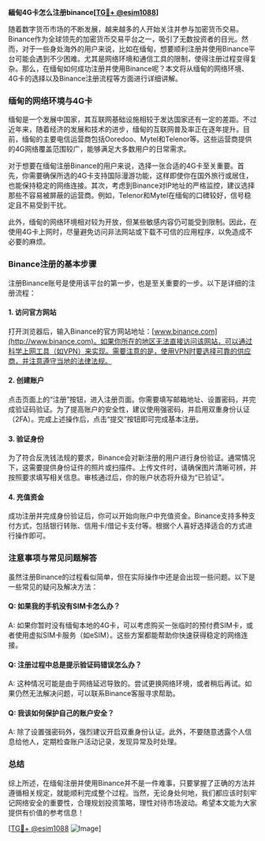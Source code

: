 **緬甸4G卡怎么注册binance[[TG💪+ @esim1088](https://t.me/s/esim1088)]**

随着数字货币市场的不断发展，越来越多的人开始关注并参与加密货币交易。Binance作为全球领先的加密货币交易平台之一，吸引了无数投资者的目光。然而，对于一些身处海外的用户来说，比如在缅甸，想要顺利注册并使用Binance平台可能会遇到不少困难。尤其是网络环境和通信工具的限制，使得注册过程变得复杂。那么，在缅甸如何成功注册并使用Binance呢？本文将从缅甸的网络环境、4G卡的选择以及Binance注册流程等方面进行详细讲解。

### 缅甸的网络环境与4G卡

缅甸是一个发展中国家，其互联网基础设施相较于发达国家还有一定的差距。不过近年来，随着经济的发展和技术的进步，缅甸的互联网普及率正在逐年提升。目前，缅甸的主要电信运营商包括Ooredoo、Mytel和Telenor等。这些运营商提供的4G网络覆盖范围较广，能够满足大多数用户的日常需求。

对于想要在缅甸注册Binance的用户来说，选择一张合适的4G卡至关重要。首先，你需要确保所选的4G卡支持国际漫游功能，这样即使你在国外旅行或居住，也能保持稳定的网络连接。其次，考虑到Binance对IP地址的严格监控，建议选择那些不容易被屏蔽的运营商。例如，Telenor和Mytel在缅甸的口碑较好，信号稳定且不易受到干扰。

此外，缅甸的网络环境相对较为开放，但某些敏感内容仍可能受到限制。因此，在使用4G卡上网时，尽量避免访问非法网站或下载不可信的应用程序，以免造成不必要的麻烦。

### Binance注册的基本步骤

注册Binance账号是使用该平台的第一步，也是至关重要的一步。以下是详细的注册流程：

#### 1. 访问官方网站
打开浏览器后，输入Binance的官方网站地址：[www.binance.com](http://www.binance.com)。如果你所在的地区无法直接访问该网站，可以通过科学上网工具（如VPN）来实现。需要注意的是，使用VPN时要选择可靠的供应商，并注意遵守当地的法律法规。

#### 2. 创建账户
点击页面上的“注册”按钮，进入注册页面。你需要填写邮箱地址、设置密码，并完成验证码验证。为了提高账户的安全性，建议使用强密码，并启用双重身份认证（2FA）。完成上述操作后，点击“提交”按钮即可完成基本注册。

#### 3. 验证身份
为了符合反洗钱法规的要求，Binance会对新注册的用户进行身份验证。通常情况下，这需要提供身份证件的照片或扫描件。上传文件时，请确保图片清晰可辨，并按照要求填写相关信息。审核通过后，你的账户状态将升级为“已验证”。

#### 4. 充值资金
成功注册并完成身份验证后，你可以开始向账户中充值资金。Binance支持多种支付方式，包括银行转账、信用卡/借记卡支付等。根据个人喜好选择适合的方式进行操作即可。

### 注意事项与常见问题解答

虽然注册Binance的过程看似简单，但在实际操作中还是会出现一些问题。以下是一些常见的疑问及解决方法：

#### Q: 如果我的手机没有SIM卡怎么办？
A: 如果你暂时没有缅甸本地的4G卡，可以考虑购买一张临时的预付费SIM卡，或者使用虚拟SIM卡服务（如eSIM）。这些方案都能帮助你快速获得稳定的网络连接。

#### Q: 注册过程中总是提示验证码错误怎么办？
A: 这种情况可能是由于网络延迟导致的。尝试更换网络环境，或者稍后再试。如果仍然无法解决问题，可以联系Binance客服寻求帮助。

#### Q: 我该如何保护自己的账户安全？
A: 除了设置强密码外，强烈建议开启双重身份认证。此外，不要随意透露个人信息给他人，定期检查账户活动记录，发现异常及时处理。

### 总结

综上所述，在缅甸注册并使用Binance并不是一件难事，只要掌握了正确的方法并遵循相关规定，就能顺利完成整个过程。当然，无论身处何地，我们都应该时刻牢记网络安全的重要性，合理规划投资策略，理性对待市场波动。希望本文能为大家提供有价值的参考信息！

[[TG💪+ @esim1088](https://t.me/s/esim1088) ![Image](https://i.postimg.cc/4NQfJmqS/Snipaste-2025-05-13-00-14-12.png)]